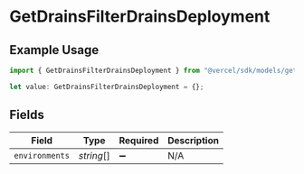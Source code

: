 # GetDrainsFilterDrainsDeployment

## Example Usage

```typescript
import { GetDrainsFilterDrainsDeployment } from "@vercel/sdk/models/getdrainsop.js";

let value: GetDrainsFilterDrainsDeployment = {};
```

## Fields

| Field              | Type               | Required           | Description        |
| ------------------ | ------------------ | ------------------ | ------------------ |
| `environments`     | *string*[]         | :heavy_minus_sign: | N/A                |